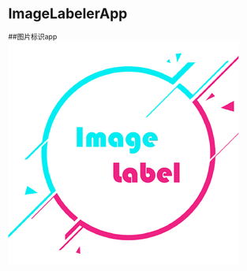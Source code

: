 ﻿# ImageLabelerApp

##图片标识app
![LOGO](https://github.com/LSL-Git/ImageLabelerApp/blob/master/app/src/main/res/mipmap-mdpi/appicon.png?raw=true)
